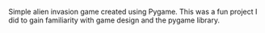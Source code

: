 Simple alien invasion game created using Pygame. This was a fun project I did to gain familiarity with game design and the pygame library. 
